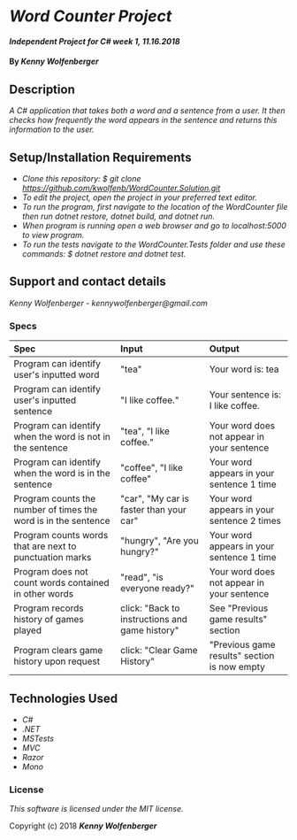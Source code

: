 # _Word Counter Project_

#### _Independent Project for C# week 1, 11.16.2018_

#### By _**Kenny Wolfenberger**_

## Description

_A C# application that takes both a word and a sentence from a user. It then checks how frequently the word appears in the sentence and returns this information to the user._

## Setup/Installation Requirements

* _Clone this repository: $ git clone https://github.com/kwolfenb/WordCounter.Solution.git_
* _To edit the project, open the project in your preferred text editor._
* _To run the program, first navigate to the location of the WordCounter file then run dotnet restore, dotnet build, and dotnet run._
* _When program is running open a web browser and go to localhost:5000 to view program._
* _To run the tests navigate to the WordCounter.Tests folder and use these commands: $ dotnet restore and dotnet test._ 

## Support and contact details

_Kenny Wolfenberger - kennywolfenberger@gmail.com_

### Specs
| Spec | Input | Output |
| :-------------     | :------------- | :------------- |
| Program can identify user's inputted word | "tea" | Your word is: tea  |
| Program can identify user's inputted sentence | "I like coffee." | Your sentence is: I like coffee.  |
| Program can identify when the word is not in the sentence | "tea", "I like coffee." | Your word does not appear in your sentence |
| Program can identify when the word is in the sentence | "coffee", "I like coffee" | Your word appears in your sentence 1 time |
| Program counts the number of times the word is in the sentence | "car", "My car is faster than your car" | Your word appears in your sentence 2 times  | 
| Program counts words that are next to punctuation marks | "hungry", "Are you hungry?" | Your word appears in your sentence 1 time  |
| Program does not count words contained in other words | "read", "is everyone ready?" | Your word does not appear in your sentence |
| Program records history of games played | click: "Back to instructions and game history" | See "Previous game results" section |
| Program clears game history upon request | click: "Clear Game History" | "Previous game results" section is now empty |


## Technologies Used

* _C#_
* _.NET_
* _MSTests_
* _MVC_
* _Razor_
* _Mono_

### License

*This software is licensed under the MIT license.*

Copyright (c) 2018 **_Kenny Wolfenberger_**


